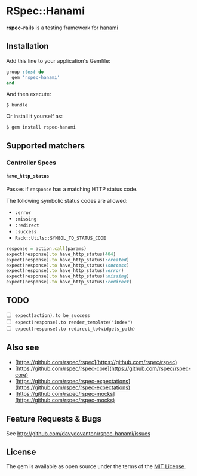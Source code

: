 # RSpec::Hanami
**rspec-rails** is a testing framework for [hanami](http://hanamirb.org)

## Installation
Add this line to your application's Gemfile:

```ruby
group :test do
  gem 'rspec-hanami'
end
```

And then execute:

    $ bundle

Or install it yourself as:

    $ gem install rspec-hanami

## Supported matchers
### Controller Specs
#### `have_http_status`
Passes if `response` has a matching HTTP status code.

The following symbolic status codes are allowed:
  - `:error`
  - `:missing`
  - `:redirect`
  - `:success`
  - `Rack::Utils::SYMBOL_TO_STATUS_CODE`

``` ruby
response = action.call(params)
expect(response).to have_http_status(404)
expect(response).to have_http_status(:created)
expect(response).to have_http_status(:success)
expect(response).to have_http_status(:error)
expect(response).to have_http_status(:missing)
expect(response).to have_http_status(:redirect)
```

## TODO

- [ ] `expect(action).to be_success`
- [ ] `expect(response).to render_template("index")`
- [ ] `expect(response).to redirect_to(widgets_path)`

## Also see

* [https://github.com/rspec/rspec](https://github.com/rspec/rspec)
* [https://github.com/rspec/rspec-core](https://github.com/rspec/rspec-core)
* [https://github.com/rspec/rspec-expectations](https://github.com/rspec/rspec-expectations)
* [https://github.com/rspec/rspec-mocks](https://github.com/rspec/rspec-mocks)

## Feature Requests & Bugs

See <http://github.com/davydovanton/rspec-hanami/issues>

## License

The gem is available as open source under the terms of the [MIT License](http://opensource.org/licenses/MIT).

